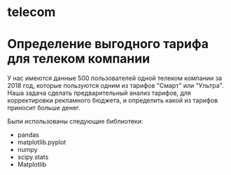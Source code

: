 # telecom
#  Определение выгодного тарифа для телеком компании
У нас имеются данные 500 пользователей одной телеком компании за 2018 год, которые пользуются одним из тарифов "Смарт" или "Ультра". Наша задача сделать предварительный анализ тарифов, для корректировки рекламного бюджета, и определить какой из тарифов приносит больше денег.

Были использованы следующие библиотеки:
- pandas
- matplotlib.pyplot
- numpy
- scipy.stats
- Matplotlib

